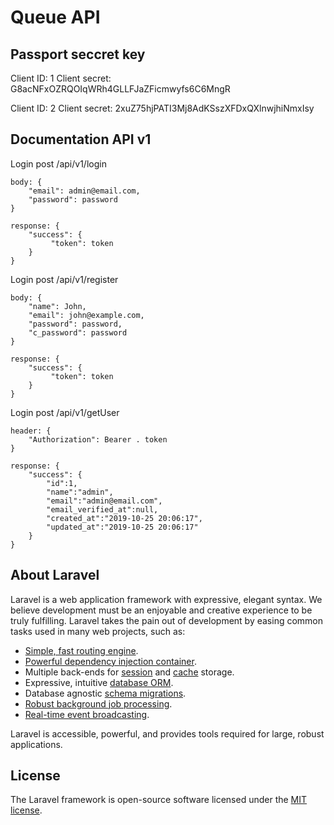 
# Queue API

## Passport seccret key

Client ID: 1
Client secret: G8acNFxOZRQOIqWRh4GLLFJaZFicmwyfs6C6MngR

Client ID: 2
Client secret: 2xuZ75hjPATI3Mj8AdKSszXFDxQXlnwjhiNmxIsy

## Documentation API v1

Login
post /api/v1/login

	body: {
		"email": admin@email.com,
		"password": password
	}

	response: {
		"success": { 
		 	 "token": token  
		}
	}

Login
post /api/v1/register

	body: {
		"name": John,
		"email": john@example.com,
		"password": password,
		"c_password": password
	}

	response: {
		"success": { 
		 	 "token": token  
		}
	}

Login
post /api/v1/getUser

	header: {
		"Authorization": Bearer . token
	}

	response: {
		"success": {
			"id":1,
			"name":"admin",
			"email":"admin@email.com",
			"email_verified_at":null,
			"created_at":"2019-10-25 20:06:17",
			"updated_at":"2019-10-25 20:06:17"
		}
	}
		



## About Laravel

Laravel is a web application framework with expressive, elegant syntax. We believe development must be an enjoyable and creative experience to be truly fulfilling. Laravel takes the pain out of development by easing common tasks used in many web projects, such as:

- [Simple, fast routing engine](https://laravel.com/docs/routing).
- [Powerful dependency injection container](https://laravel.com/docs/container).
- Multiple back-ends for [session](https://laravel.com/docs/session) and [cache](https://laravel.com/docs/cache) storage.
- Expressive, intuitive [database ORM](https://laravel.com/docs/eloquent).
- Database agnostic [schema migrations](https://laravel.com/docs/migrations).
- [Robust background job processing](https://laravel.com/docs/queues).
- [Real-time event broadcasting](https://laravel.com/docs/broadcasting).

Laravel is accessible, powerful, and provides tools required for large, robust applications.

## License

The Laravel framework is open-source software licensed under the [MIT license](https://opensource.org/licenses/MIT).
